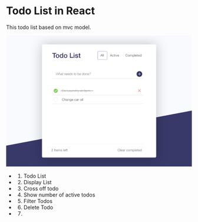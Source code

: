 # Todo List in React
This todo list based on mvc model.

![Screenshot](screenshot.png)

* 1. Todo List
* 2. Display List
* 3. Cross off todo
* 4. Show number of active todos
* 5. Filter Todos
* 6. Delete Todo
* 7. 
